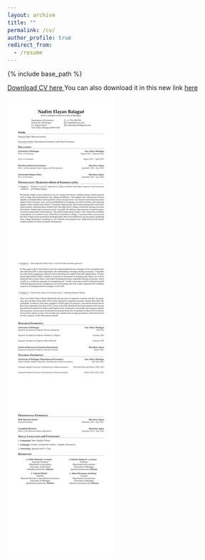 ```yaml
---
layout: archive
title: ""
permalink: /cv/
author_profile: true
redirect_from:
  - /resume
---
```


{% include base_path %}

<a href="https://drive.google.com/uc?export=download&id=1PWyxzNVv3R9QnfaeGsiRbrZ0Rs3nCZb1" target="_blank"> Download CV here </a>  You can also download it in this new link <a href="https://downgit.evecalm.com/#/home?url=https://github.com/nadimelayan/nadimelayan.github.io/blob/9c61facf92ce4cd6304403daf192e48359333ae7/_pages/CV_Nadim.pdf" target="_blank"> here </a>

![](CV_Nadim.png)
